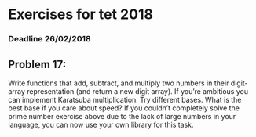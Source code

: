 # Exercises for tet 2018
### Deadline 26/02/2018

## Problem 17: 
Write functions that add, subtract, and multiply two numbers in their digit-array representation (and return a new digit array). If you’re ambitious you can implement Karatsuba multiplication. Try different bases. What is the best base if you care about speed? If you couldn’t completely solve the prime number exercise above due to the lack of large numbers in your language, you can now use your own library for this task.
